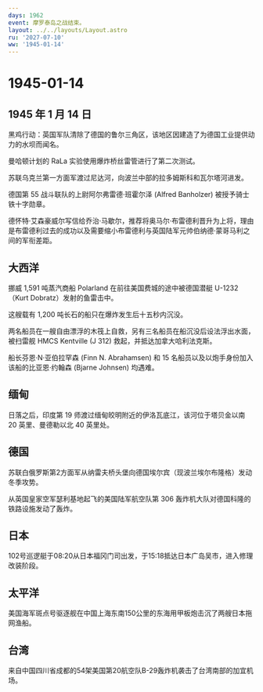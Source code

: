 ```yaml
---
days: 1962
event: 摩罗泰岛之战结束。
layout: ../../layouts/Layout.astro
ru: '2027-07-10'
ww: '1945-01-14'
---
```


# 1945-01-14

## 1945 年 1 月 14 日

黑鸡行动：英国军队清除了德国的鲁尔三角区，该地区因建造了为德国工业提供动力的水坝而闻名。

曼哈顿计划的 RaLa 实验使用爆炸桥丝雷管进行了第二次测试。

苏联乌克兰第一方面军渡过尼达河，向波兰中部的拉多姆斯科和瓦尔塔河进发。

德国第 55 战斗联队的上尉阿尔弗雷德·班霍尔泽 (Alfred Banholzer)
被授予骑士铁十字勋章。

德怀特·艾森豪威尔写信给乔治·马歇尔，推荐将奥马尔·布雷德利晋升为上将，理由是布雷德利过去的成功以及需要缩小布雷德利与英国陆军元帅伯纳德·蒙哥马利之间的军衔差距。

## 大西洋

挪威 1,591 吨蒸汽商船 Polarland 在前往美国费城的途中被德国潜艇
U-1232（Kurt Dobratz）发射的鱼雷击中。

这艘载有 1,200 吨长石的船只在爆炸发生后十五秒内沉没。

两名船员在一艘自由漂浮的木筏上自救，另有三名船员在船沉没后设法浮出水面，被扫雷舰
HMCS Kentville (J 312) 救起，并抵达加拿大哈利法克斯。

船长芬恩·N·亚伯拉罕森 (Finn N. Abrahamsen) 和 15
名船员以及以炮手身份加入该船的比亚恩·约翰森 (Bjarne Johnsen) 均遇难。

## 缅甸

日落之后，印度第 19 师渡过缅甸皎明附近的伊洛瓦底江，该河位于塔贝金以南
20 英里、曼德勒以北 40 英里处。

## 德国

苏联白俄罗斯第2方面军从纳雷夫桥头堡向德国埃尔宾（现波兰埃尔布隆格）发动冬季攻势。

从英国皇家空军瑟利基地起飞的美国陆军航空队第 306
轰炸机大队对德国科隆的铁路设施发动了轰炸。

## 日本

102号巡逻艇于08:20从日本福冈门司出发，于15:18抵达日本广岛吴市，进入修理改装阶段。

## 太平洋

美国海军斑点号驱逐舰在中国上海东南150公里的东海用甲板炮击沉了两艘日本拖网渔船。

## 台湾

来自中国四川省成都的54架美国第20航空队B-29轰炸机袭击了台湾南部的加宜机场。